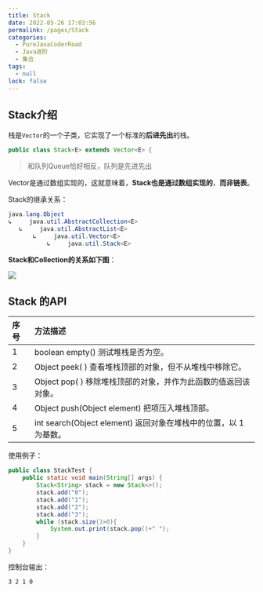 ```yaml
---
title: Stack
date: 2022-05-26 17:03:56
permalink: /pages/Stack
categories: 
  - PureJavaCoderRoad
  - Java进阶
  - 集合
tags: 
  - null
lock: false
---
```

## Stack介绍

栈是`Vector`的一个子类，它实现了一个标准的**后进先出**的栈。

```java
public class Stack<E> extends Vector<E> {
```

> 和队列Queue恰好相反，队列是先进先出

Vector是通过数组实现的，这就意味着，**Stack也是通过数组实现的**，**而非链表**。

Stack的继承关系：

```java
java.lang.Object
↳     java.util.AbstractCollection<E>
   ↳     java.util.AbstractList<E>
       ↳     java.util.Vector<E>
           ↳     java.util.Stack<E>
```

**Stack和Collection的关系如下图**：

![](https://cdn.jsdelivr.net/gh/DogerRain/image@main/img-20210401/1112483-20190706143228825-1406445944.png)

## Stack  的API

| 序号 | 方法描述                                                     |
| :--- | :----------------------------------------------------------- |
| 1    | boolean empty()  测试堆栈是否为空。                          |
| 2    | Object peek( ) 查看堆栈顶部的对象，但不从堆栈中移除它。      |
| 3    | Object pop( ) 移除堆栈顶部的对象，并作为此函数的值返回该对象。 |
| 4    | Object push(Object element) 把项压入堆栈顶部。               |
| 5    | int search(Object element) 返回对象在堆栈中的位置，以 1 为基数。 |



使用例子：

```java
public class StackTest {
    public static void main(String[] args) {
        Stack<String> stack = new Stack<>();
        stack.add("0");
        stack.add("1");
        stack.add("2");
        stack.add("3");
        while (stack.size()>0){
            System.out.print(stack.pop()+" ");
        }
    }
}
```

控制台输出：

```
3 2 1 0 
```


